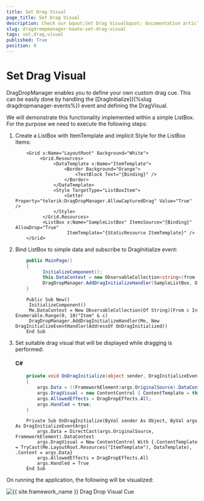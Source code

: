 ```yaml
---
title: Set Drag Visual
page_title: Set Drag Visual
description: Check our &quot;Set Drag Visual&quot; documentation article for the DragDropManager {{ site.framework_name }} control.
slug: dragdrompmanager-howto-set-drag-visual
tags: set,drag,visual
published: True
position: 0
---
```


# Set Drag Visual

DragDropManager enables you to define your own custom drag cue. This can be easily done by handling the [DragInitialize]({%slug dragdropmanager-events%}) event and defining the DragVisual. 

We will demonstrate this functionality implemented within a simple ListBox. For the purpose we need to execute the following steps:

1. Create a ListBox with ItemTemplate and implicit Style for the ListBox Items:

	```XAML
		<Grid x:Name="LayoutRoot" Background="White">
			 <Grid.Resources>
				  <DataTemplate x:Name="ItemTemplate">
					  <Border Background="Orange">
						  <TextBlock Text="{Binding}" />
					  </Border>
				  </DataTemplate>
				  <Style TargetType="ListBoxItem">
					  <Setter Property="telerik:DragDropManager.AllowCapturedDrag" Value="True" />
				  </Style>
			  </Grid.Resources>
			  <ListBox x:Name="SampleListBox" ItemsSource="{Binding}" AllowDrop="True" 
					   ItemTemplate="{StaticResource ItemTemplate}" />
		</Grid>
	```

2. Bind ListBox to simple data and subscribe to DragInitialize event:

	```C#
		public MainPage()
		{
			  InitializeComponent();
			  this.DataContext = new ObservableCollection<string>(from c in Enumerable.Range(0, 10) select "Item" + c);
			  DragDropManager.AddDragInitializeHandler(SampleListBox, OnDragInitialize);
		}
	```
	```VB.NET
		Public Sub New()
		 InitializeComponent()
		 Me.DataContext = New ObservableCollection(Of String)(From c In Enumerable.Range(0, 10)"Item" & c)
		 DragDropManager.AddDragInitializeHandler(Me, New DragInitializeEventHandler(AddressOf OnDragInitialized)) 
		End Sub
	```

3. Set suitable drag visual that will be displayed while dragging is performed:

	#### __C#__

	```C#
		private void OnDragInitialize(object sender, DragInitializeEventArgs args)
		{
			args.Data = ((FrameworkElement)args.OriginalSource).DataContext;
			args.DragVisual = new ContentControl { ContentTemplate = this.LayoutRoot.Resources["ItemTemplate"] as DataTemplate, Content = args.Data };
			args.AllowedEffects = DragDropEffects.All;
			args.Handled = true;
		}
	```
	```VB.NET
		Private Sub OnDragInitialize(ByVal sender As Object, ByVal args As DragInitializeEventArgs)
			args.Data = DirectCast(args.OriginalSource, FrameworkElement).DataContext
			args.DragVisual = New ContentControl With {.ContentTemplate = TryCast(Me.LayoutRoot.Resources("ItemTemplate"), DataTemplate), .Content = args.Data}
			args.AllowedEffects = DragDropEffects.All
			args.Handled = True
		End Sub
	```

On running the application, the following will be visualized:

![{{ site.framework_name }} Drag Drop Visual Cue](images/DragDropManger_SetVisualCue.png)

